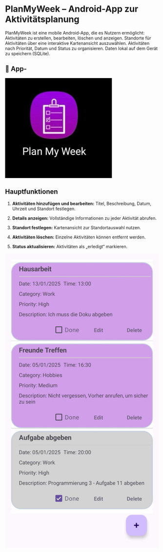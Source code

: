 # PlanMyWeek – Android-App zur Aktivitätsplanung


 PlanMyWeek ist eine mobile Android-App, die es Nutzern ermöglicht:
Aktivitäten zu erstellen, bearbeiten, löschen und anzeigen.
Standorte für Aktivitäten über eine interaktive Kartenansicht auszuwählen.
Aktivitäten nach Priorität, Datum und Status zu organisieren.
Daten lokal auf dem Gerät zu speichern (SQLite).


## 📱 App-

![Plan My Week Logo](https://github.com/Habeb12/PlanMyWeek/blob/master/WhatsApp%20Image%202025-01-05%20at%2016.47.24.jpeg)

## Hauptfunktionen

1. **Aktivitäten hinzufügen und bearbeiten:**   Titel, Beschreibung, Datum, Uhrzeit und Standort festlegen.  
   
2. **Details anzeigen:** Vollständige Informationen zu jeder Aktivität abrufen.  
   
3. **Standort festlegen:** Kartenansicht zur Standortauswahl nutzen.  
   
4. **Aktivitäten löschen:** Einzelne Aktivitäten können entfernt werden.  
   
5. **Status aktualisieren:** Aktivitäten als „erledigt“ markieren.


![Weiterer Screenshot](https://github.com/Habeb12/PlanMyWeek/blob/master/Bild%202.jpeg)


